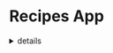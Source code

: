 # Recipes App
  <details>
<summary>details</summary>
 
 So this application is all about searching for recipes and displaying them, in our user interface.
 
![Опис](screenshots/photo_1.jpg)
![Опис](screenshots/photo_2.jpg)
![Опис](screenshots/photo_3.jpg)
![Опис](screenshots/photo_4.jpg)
![Опис](screenshots/photo_5.jpg)
![Опис](screenshots/photo_6.jpg)
![Опис](screenshots/photo_7.jpg)
![Опис](screenshots/photo_8.jpg)
![Опис](screenshots/photo_9.jpg)

</details>
